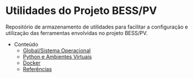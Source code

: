 # Utilidades do Projeto BESS/PV

Repositório de armazenamento de utilidades para facilitar a configuração e utilização das ferramentas envolvidas no projeto BESS/PV.

- Conteúdo
  - [Global/Sistema Operacional](conteudo/global.md)
  - [Python e Ambientes Virtuais](conteudo/python.md)
  - [Docker](conteudo/docker.md)
  - [Referências](conteudo/refs.md)